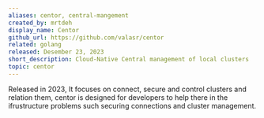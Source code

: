 ```yaml
---
aliases: centor, central-mangement
created_by: mrtdeh
display_name: Centor
github_url: https://github.com/valasr/centor
related: golang
released: Desember 23, 2023
short_description: Cloud-Native Central management of local clusters
topic: centor
---
```

Released in 2023, It focuses on connect, secure and control clusters and relation them, centor is designed for developers to help there in the ifrustructure problems such securing connections and cluster management.

